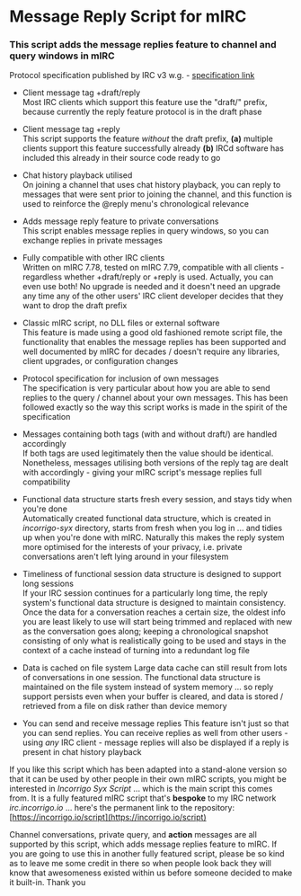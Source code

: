 # Message Reply Script for mIRC
### This script adds the message replies feature to channel and query windows in mIRC  
Protocol specification published by IRC v3 w.g. - [specification link](https://ircv3.net/specs/client-tags/reply)

* Client message tag +draft/reply  
Most IRC clients which support this feature use the "draft/" prefix, because currently the reply feature protocol is in the draft phase

* Client message tag +reply  
This script supports the feature _without_ the draft prefix, **(a)** multiple clients support this feature successfully already **(b)** IRCd software has included this already in their source code ready to go

* Chat history playback utilised  
On joining a channel that uses chat history playback, you can reply to messages that were sent prior to joining the channel, and this function is used to reinforce the @reply menu's chronological relevance  

* Adds message reply feature to private conversations  
This script enables message replies in query windows, so you can exchange replies in private messages

* Fully compatible with other IRC clients  
Written on mIRC 7.78, tested on mIRC 7.79, compatible with all clients - regardless whether +draft/reply or +reply is used. Actually, you can even use both! No upgrade is needed and it doesn't need an upgrade any time any of the other users' IRC client developer decides that they want to drop the draft prefix

* Classic mIRC script, no DLL files or external software  
This feature is made using a good old fashioned remote script file, the functionality that enables the message replies has been supported and well documented by mIRC for decades / doesn't require any libraries, client upgrades, or configuration changes

* Protocol specification for inclusion of own messages  
The specification is very particular about how you are able to send replies to the query / channel about your own messages. This has been followed exactly so the way this script works is made in the spirit of the specification

* Messages containing both tags (with and without draft/) are handled accordingly  
If both tags are used legitimately then the value should be identical. Nonetheless, messages utilising both versions of the reply tag are dealt with accordingly - giving your mIRC script's message replies full compatibility

* Functional data structure starts fresh every session, and stays tidy when you're done  
Automatically created functional data structure, which is created in _incorrigo-syx_ directory, starts from fresh when you log in ... and tidies up when you're done with mIRC. Naturally this makes the reply system more optimised for the interests of your privacy, i.e. private conversations aren't left lying around in your filesystem  

* Timeliness of functional session data structure is designed to support long sessions  
If your IRC session continues for a particularly long time, the reply system's functional data structure is designed to maintain consistency. Once the data for a conversation reaches a certain size, the oldest info you are least likely to use will start being trimmed and replaced with new as the conversation goes along; keeping a chronological snapshot consisting of only what is realistically going to be used and stays in the context of a cache instead of turning into a redundant log file  

* Data is cached on file system
Large data cache can still result from lots of conversations in one session. The functional data structure is maintained on the file system instead of system memory ... so reply support persists even when your buffer is cleared, and data is stored / retrieved from a file on disk rather than device memory

* You can send and receive message replies
This feature isn't just so that you can send replies. You can receive replies as well from other users - using _any_ IRC client - message replies will also be displayed if a reply is present in chat history playback

If you like this script which has been adapted into a stand-alone version so that it can be used by other people in their own mIRC scripts, you might be interested in _Incorrigo Syx Script_ ... which is the main script this comes from. It is a fully featured mIRC script that's **bespoke** to my IRC network _irc.incorrigo.io_ ... here's the permanent link to the repository: [https://incorrigo.io/script](https://incorrigo.io/script)  

Channel conversations, private query, and **action** messages are all supported by this script, which adds message replies feature to mIRC. If you are going to use this in another fully featured script, please be so kind as to leave me some credit in there so when people look back they will know that awesomeness existed within us before someone decided to make it built-in. Thank you  
